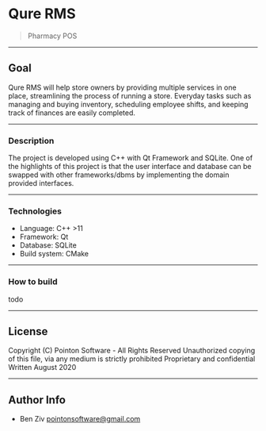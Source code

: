 # Qure RMS
> Pharmacy POS

---

## Goal

Qure RMS will help store owners by providing multiple services in one place, streamlining the process of running a store. Everyday tasks such as managing and buying inventory, scheduling employee shifts, and keeping track of finances are easily completed.

---

### Description

The project is developed using C++ with Qt Framework and SQLite. One of the highlights of this project is that the user interface and database can be swapped with other frameworks/dbms by implementing the domain provided interfaces.

---

### Technologies

- Language: C++ >11
- Framework: Qt
- Database: SQLite
- Build system: CMake

---

### How to build

todo

---

## License

Copyright (C) Pointon Software - All Rights Reserved
Unauthorized copying of this file, via any medium is strictly prohibited
Proprietary and confidential
Written August 2020

---

## Author Info
 -  Ben Ziv <pointonsoftware@gmail.com>
